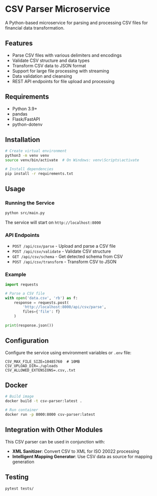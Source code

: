 # CSV Parser Microservice

A Python-based microservice for parsing and processing CSV files for financial data transformation.

## Features

- Parse CSV files with various delimiters and encodings
- Validate CSV structure and data types
- Transform CSV data to JSON format
- Support for large file processing with streaming
- Data validation and cleansing
- REST API endpoints for file upload and processing

## Requirements

- Python 3.9+
- pandas
- Flask/FastAPI
- python-dotenv

## Installation

```bash
# Create virtual environment
python3 -m venv venv
source venv/bin/activate  # On Windows: venv\Scripts\activate

# Install dependencies
pip install -r requirements.txt
```

## Usage

### Running the Service

```bash
python src/main.py
```

The service will start on `http://localhost:8000`

### API Endpoints

- `POST /api/csv/parse` - Upload and parse a CSV file
- `POST /api/csv/validate` - Validate CSV structure
- `GET /api/csv/schema` - Get detected schema from CSV
- `POST /api/csv/transform` - Transform CSV to JSON

### Example

```python
import requests

# Parse a CSV file
with open('data.csv', 'rb') as f:
    response = requests.post(
        'http://localhost:8000/api/csv/parse',
        files={'file': f}
    )
    
print(response.json())
```

## Configuration

Configure the service using environment variables or `.env` file:

```
CSV_MAX_FILE_SIZE=10485760  # 10MB
CSV_UPLOAD_DIR=./uploads
CSV_ALLOWED_EXTENSIONS=.csv,.txt
```

## Docker

```bash
# Build image
docker build -t csv-parser:latest .

# Run container
docker run -p 8000:8000 csv-parser:latest
```

## Integration with Other Modules

This CSV parser can be used in conjunction with:
- **XML Sanitizer**: Convert CSV to XML for ISO 20022 processing
- **Intelligent Mapping Generator**: Use CSV data as source for mapping generation

## Testing

```bash
pytest tests/
```
